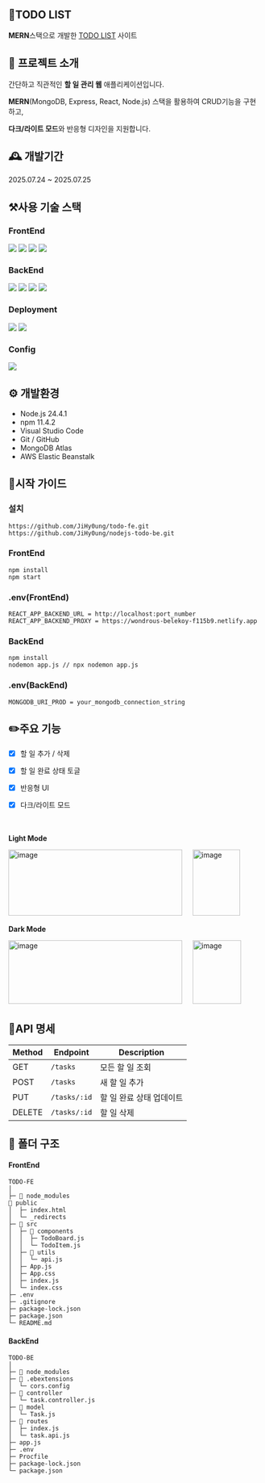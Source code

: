 ## **📍TODO LIST**
**MERN**스택으로 개발한 [TODO LIST](https://wondrous-belekoy-f115b9.netlify.app/)    사이트

## **📝 프로젝트 소개**
간단하고 직관적인 **할 일 관리 웹** 애플리케이션입니다.

**MERN**(MongoDB, Express, React, Node.js) 스택을 활용하여 CRUD기능을 구현하고,

**다크/라이트 모드**와 반응형 디자인을 지원합니다.

## **🕰️ 개발기간**
2025.07.24 ~ 2025.07.25

## **⚒️사용 기술 스택**
### FrontEnd
<img src="https://img.shields.io/badge/javascript-F7DF1E?style=flat-squre&logo=javascript&logoColor=black"> <img src="https://img.shields.io/badge/React-61DAFB?style=flat-squre&logo=React&logoColor=black"> <img src="https://img.shields.io/badge/bootstrap-7952B3?style=flat-squre&logo=bootstrap&logoColor=white"> <img src="https://img.shields.io/badge/axios-5A29E4?style=flat-squre&logo=axios&logoColor=white">

### BackEnd
<img src="https://img.shields.io/badge/Node.js-5FA04E?style=flat-squre&logo=Node.js&logoColor=white"> <img src="https://img.shields.io/badge/Express-000000?style=flat-squre&logo=express&logoColor=white"> <img src="https://img.shields.io/badge/MongoDB-47A248?style=flat-squre&logo=MongoDB&logoColor=white"> <img src="https://img.shields.io/badge/Mongoose-880000?style=flat-squre&logo=Mongoose&logoColor=white">

### Deployment
<img src="https://img.shields.io/badge/netlify-00C7B7?style=flat-squre&logo=netlify&logoColor=white"> <img src="https://img.shields.io/badge/Amazon%20AWS-232F3E?style=flat-squre&logo=Amazon%20AWS&logoColor=white">

### Config
<img src="https://img.shields.io/badge/npm-CB3837?style=flat-squre&logo=npm&logoColor=white"> 


## **⚙️ 개발환경**
* Node.js 24.4.1
* npm 11.4.2
* Visual Studio Code
* Git / GitHub
* MongoDB Atlas
* AWS Elastic Beanstalk

## **📔시작 가이드**
### **설치**
```
https://github.com/JiHy0ung/todo-fe.git
https://github.com/JiHy0ung/nodejs-todo-be.git
```

### **FrontEnd**
```
npm install
npm start
```

### .env(FrontEnd)
```
REACT_APP_BACKEND_URL = http://localhost:port_number
REACT_APP_BACKEND_PROXY = https://wondrous-belekoy-f115b9.netlify.app
```

### **BackEnd**
```
npm install
nodemon app.js // npx nodemon app.js
```

### .env(BackEnd)
```
MONGODB_URI_PROD = your_mongodb_connection_string
```


## **✏️주요 기능**

- [x] 할 일 추가 / 삭제

- [x] 할 일 완료 상태 토글

- [x] 반응형 UI

- [x] 다크/라이트 모드 

ㅤ

**Light Mode**

<img width="345" height="131" alt="image" src="https://github.com/user-attachments/assets/fc998c25-eaf2-4256-8487-dde39135d52f" /> ㅤ <img width="94" height="131" alt="image" src="https://github.com/user-attachments/assets/83130c93-74a9-4df7-8155-8a1b238ff9ed" />




**Dark Mode**

<img width="345" height="126" alt="image" src="https://github.com/user-attachments/assets/1f59d773-2aec-444e-8813-d3ccdd848cac" /> ㅤ <img width="96" height="126" alt="image" src="https://github.com/user-attachments/assets/927f757f-f790-4fea-b0c2-ee824050758c" />


## **🧾API 명세**
| Method | Endpoint | Description |
|--------|----------|-------------|
| GET    | `/tasks` | 모든 할 일 조회 |
| POST   | `/tasks` | 새 할 일 추가 |
| PUT    | `/tasks/:id` | 할 일 완료 상태 업데이트 |
| DELETE | `/tasks/:id` | 할 일 삭제 |


## **📂 폴더 구조**
#### FrontEnd
```
TODO-FE
│ 
├─ 📁 node_modules
📁 public
│  ├─ index.html
│  └─ _redirects
├─ 📁 src
│  ├─ 📁 components
│  │  ├─ TodoBoard.js
│  │  └─ TodoItem.js
│  ├─ 📁 utils
│  │  └─ api.js
│  ├─ App.js
│  ├─ App.css
│  ├─ index.js
│  └─ index.css
├─ .env
├─ .gitignore
├─ package-lock.json
├─ package.json
└─ README.md
```

#### BackEnd
```
TODO-BE
│ 
├─ 📂 node_modules
├─ 📂 .ebextensions
│  └─ cors.config
├─ 📂 controller
│  └─ task.controller.js
├─ 📂 model
│  └─ Task.js
├─ 📂 routes
│  ├─ index.js
│  └─ task.api.js
├─ app.js
├─ .env
├─ Procfile
├─ package-lock.json
└─ package.json
```
